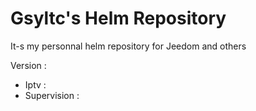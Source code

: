 # Gsyltc's Helm Repository

It-s my personnal helm repository for Jeedom and others

Version :

- Iptv :
- Supervision :